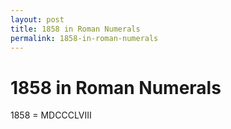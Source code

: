 ```yaml
---
layout: post
title: 1858 in Roman Numerals
permalink: 1858-in-roman-numerals
---
```


# 1858 in Roman Numerals

1858 = MDCCCLVIII
